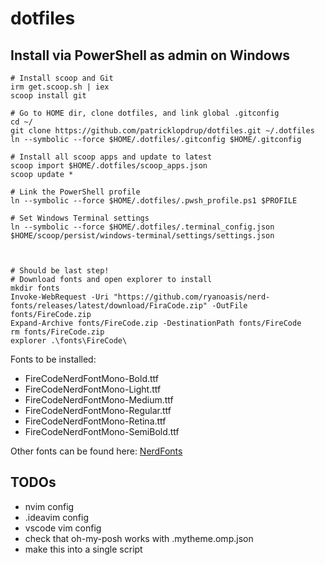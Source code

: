 # dotfiles

## Install via PowerShell as admin on Windows
```
# Install scoop and Git
irm get.scoop.sh | iex
scoop install git

# Go to HOME dir, clone dotfiles, and link global .gitconfig
cd ~/
git clone https://github.com/patricklopdrup/dotfiles.git ~/.dotfiles
ln --symbolic --force $HOME/.dotfiles/.gitconfig $HOME/.gitconfig

# Install all scoop apps and update to latest
scoop import $HOME/.dotfiles/scoop_apps.json
scoop update *

# Link the PowerShell profile
ln --symbolic --force $HOME/.dotfiles/.pwsh_profile.ps1 $PROFILE

# Set Windows Terminal settings
ln --symbolic --force $HOME/.dotfiles/.terminal_config.json $HOME/scoop/persist/windows-terminal/settings/settings.json



# Should be last step!
# Download fonts and open explorer to install
mkdir fonts
Invoke-WebRequest -Uri "https://github.com/ryanoasis/nerd-fonts/releases/latest/download/FiraCode.zip" -OutFile fonts/FireCode.zip
Expand-Archive fonts/FireCode.zip -DestinationPath fonts/FireCode
rm fonts/FireCode.zip
explorer .\fonts\FireCode\
```

Fonts to be installed:
- FireCodeNerdFontMono-Bold.ttf
- FireCodeNerdFontMono-Light.ttf
- FireCodeNerdFontMono-Medium.ttf
- FireCodeNerdFontMono-Regular.ttf
- FireCodeNerdFontMono-Retina.ttf
- FireCodeNerdFontMono-SemiBold.ttf

Other fonts can be found here: [NerdFonts](https://www.nerdfonts.com/font-downloads)

## TODOs
- nvim config
- .ideavim config
- vscode vim config
- check that oh-my-posh works with .mytheme.omp.json
- make this into a single script
